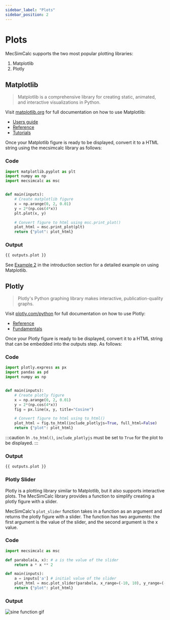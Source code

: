 ```yaml
---
sidebar_label: "Plots"
sidebar_position: 2
---
```


# Plots

MecSimCalc supports the two most popular plotting libraries:

1. Matplotlib
2. Plotly

## Matplotlib

> Matplotlib is a comprehensive library for creating static, animated, and interactive visualizations in Python.

Visit [matplotlib.org](https://matplotlib.org/) for full documentation on how to use Matplotlib:

- [Users guide](https://matplotlib.org/stable/users/index.html)
- [Reference](https://matplotlib.org/stable/api/index.html)
- [Tutorials](https://matplotlib.org/stable/tutorials/index.html)

Once your Matplotlib figure is ready to be displayed, convert it to a HTML string using the mecsimcalc library as follows:

### Code

```python
import matplotlib.pyplot as plt
import numpy as np
import mecsimcalc as msc


def main(inputs):
    # Create matplotlib figure
    x = np.arange(0, 2, 0.01)
    y = 2*(np.cos(4*x))
    plt.plot(x, y)

    # Convert figure to html using msc.print_plot()
    plot_html = msc.print_plot(plt)
    return {"plot": plot_html}
```

### Output

```html
{{ outputs.plot }}
```

See [Example 2](../getting-started/example-2) in the introduction section for a detailed example on using Matplotlib.

## Plotly

> Plotly's Python graphing library makes interactive, publication-quality graphs.

Visit [plotly.com/python](https://plotly.com/python/) for full documentation on how to use Plotly:

- [Reference](https://plotly.com/python-api-reference/)
- [Fundamentals](https://plotly.com/python/plotly-fundamentals/)

Once your Plotly figure is ready to be displayed, convert it to a HTML string that can be embedded into the outputs step. As follows:

### Code

```python
import plotly.express as px
import pandas as pd
import numpy as np


def main(inputs):
    # Create plotly figure
    x = np.arange(0, 2, 0.01)
    y = 2*(np.cos(4*x))
    fig = px.line(x, y, title="Cosine")

    # Convert figure to html using to_html()
    plot_html = fig.to_html(include_plotlyjs=True, full_html=False)
    return {"plot": plot_html}
```

:::caution
In `.to_html()`, `include_plotlyjs` must be set to `True` for the plot to be displayed.
:::

### Output

```html
{{ outputs.plot }}
```

### Plotly Slider

Plotly is a plotting library similar to Matplotlib, but it also supports interactive plots. The MecSimCalc library provides a function to simplify creating a plotly figure with a slider.

MecSimCalc's `plot_slider` function takes in a function as an argument and returns the plotly figure with a slider. The function has two arguments: the first argument is the value of the slider, and the second argument is the x value.

### Code

```python
import mecsimcalc as msc

def parabola(a, x): # a is the value of the slider
    return a * x ** 2

def main(inputs):
    a = inputs['a'] # initial value of the slider
    plot_html = msc.plot_slider(parabola, x_range=(-10, 10), y_range=(-100, 100), initial_value=a, slider_range=(-10,10))
    return {"plot": plot_html}
```

### Output

<div style={{textAlign: 'center'}}>

![sine function gif](./images/slider.png)

</div>
